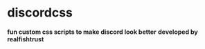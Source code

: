 # discordcss

**fun custom css scripts to make discord look better**
**developed by realfishtrust**
